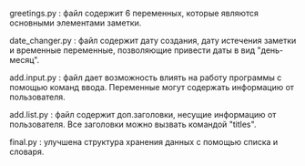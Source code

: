 greetings.py : файл содержит 6 переменных, которые являются основными элементами заметки.

date_changer.py : файл содержит дату создания, дату истечения заметки и временные переменные, позволяющие привести даты в вид "день-месяц".

add.input.py : файл дает возможность влиять на работу программы с помощью команд ввода. Переменные могут содержать информацию от пользователя.

add.list.py : файл содержит доп.заголовки, несущие информацию от пользователя. Все заголовки можно вызвать командой "titles".

final.py : улучшена структура хранения данных с помощью списка и словаря.
